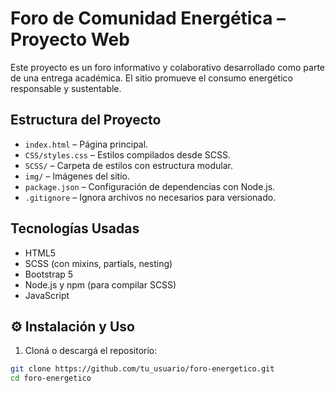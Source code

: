 #  Foro de Comunidad Energética – Proyecto Web

Este proyecto es un foro informativo y colaborativo desarrollado como parte de una entrega académica. El sitio promueve el consumo energético responsable y sustentable.

##  Estructura del Proyecto

- `index.html` – Página principal.
- `CSS/styles.css` – Estilos compilados desde SCSS.
- `SCSS/` – Carpeta de estilos con estructura modular.
- `img/` – Imágenes del sitio.
- `package.json` – Configuración de dependencias con Node.js.
- `.gitignore` – Ignora archivos no necesarios para versionado.

##  Tecnologías Usadas

- HTML5
- SCSS (con mixins, partials, nesting)
- Bootstrap 5
- Node.js y npm (para compilar SCSS)
- JavaScript

## ⚙ Instalación y Uso

1. Cloná o descargá el repositorio:

```bash
git clone https://github.com/tu_usuario/foro-energetico.git
cd foro-energetico
